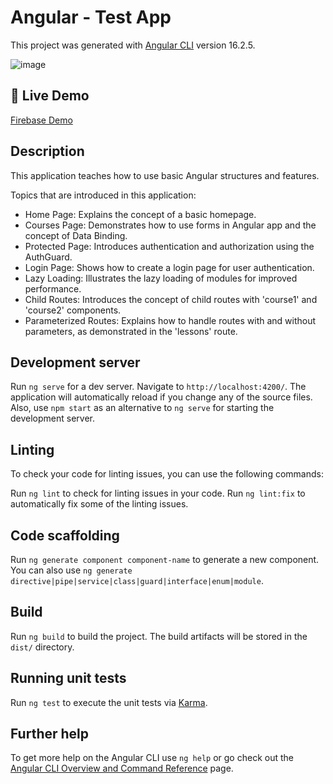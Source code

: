 # Angular - Test App

This project was generated with [Angular CLI](https://github.com/angular/angular-cli) version 16.2.5.

![image](https://github.com/michalwdowik/angular-test-app/assets/57302276/fdd8004e-a88f-4a96-af7f-1d339f52737b)

## 🚀 Live Demo
[Firebase Demo](https://angular-test-app-678c6.web.app)

## Description
This application teaches how to use basic Angular structures and features.

Topics that are introduced in this application:

- Home Page: Explains the concept of a basic homepage.
- Courses Page: Demonstrates how to use forms in Angular app and the concept of Data Binding.
- Protected Page: Introduces authentication and authorization using the AuthGuard.
- Login Page: Shows how to create a login page for user authentication.
- Lazy Loading: Illustrates the lazy loading of modules for improved performance.
- Child Routes: Introduces the concept of child routes with 'course1' and 'course2' components.
- Parameterized Routes: Explains how to handle routes with and without parameters, as demonstrated in the 'lessons' route.

## Development server

Run `ng serve` for a dev server. Navigate to `http://localhost:4200/`. The application will automatically reload if you change any of the source files.
Also, use `npm start` as an alternative to `ng serve` for starting the development server.

## Linting
To check your code for linting issues, you can use the following commands:

Run `ng lint` to check for linting issues in your code.
Run `ng lint:fix` to automatically fix some of the linting issues.

## Code scaffolding

Run `ng generate component component-name` to generate a new component. You can also use `ng generate directive|pipe|service|class|guard|interface|enum|module`.

## Build

Run `ng build` to build the project. The build artifacts will be stored in the `dist/` directory.

## Running unit tests

Run `ng test` to execute the unit tests via [Karma](https://karma-runner.github.io).

## Further help

To get more help on the Angular CLI use `ng help` or go check out the [Angular CLI Overview and Command Reference](https://angular.io/cli) page.
